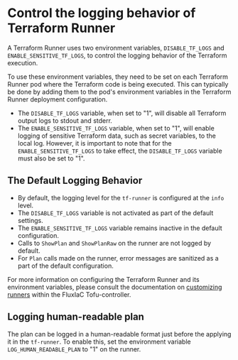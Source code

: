 # Control the logging behavior of Terraform Runner

A Terraform Runner uses two environment variables, `DISABLE_TF_LOGS` and `ENABLE_SENSITIVE_TF_LOGS`, to control the logging behavior of the Terraform execution.

To use these environment variables, they need to be set on each Terraform Runner pod where the Terraform code is being executed.
This can typically be done by adding them to the pod's environment variables in the Terraform Runner deployment configuration.

- The `DISABLE_TF_LOGS` variable, when set to "1", will disable all Terraform output logs to stdout and stderr.
- The `ENABLE_SENSITIVE_TF_LOGS` variable, when set to "1", will enable logging of sensitive Terraform data,
such as secret variables, to the local log. However, it is important to note that for the `ENABLE_SENSITIVE_TF_LOGS` to take effect,
the `DISABLE_TF_LOGS` variable must also be set to "1".

## The Default Logging Behavior
- By default, the logging level for the `tf-runner` is configured at the `info` level.
- The `DISABLE_TF_LOGS` variable is not activated as part of the default settings.
- The `ENABLE_SENSITIVE_TF_LOGS` variable remains inactive in the default configuration.
- Calls to `ShowPlan` and `ShowPlanRaw` on the runner are not logged by default.
- For `Plan` calls made on the runner, error messages are sanitized as a part of the default configuration.

For more information on configuring the Terraform Runner and its environment variables,
please consult the documentation on [customizing runners](provision-resources-with-customized-runner-pods.md) within the FluxIaC Tofu-controller.

## Logging human-readable plan

The plan can be logged in a human-readable format just before the applying it in the `tf-runner`.
To enable this, set the environment variable `LOG_HUMAN_READABLE_PLAN` to "1" on the runner.
